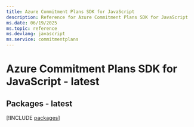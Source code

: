 ```yaml
---
title: Azure Commitment Plans SDK for JavaScript
description: Reference for Azure Commitment Plans SDK for JavaScript
ms.date: 06/19/2025
ms.topic: reference
ms.devlang: javascript
ms.service: commitmentplans
---
```

# Azure Commitment Plans SDK for JavaScript - latest
## Packages - latest
[!INCLUDE [packages](commitment-plans-index.md)]